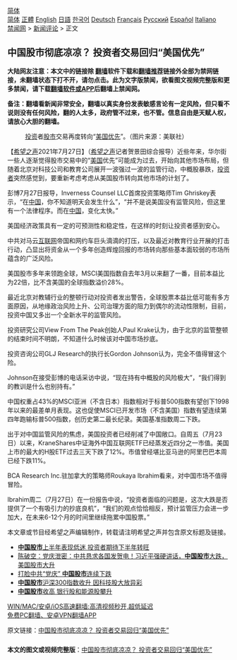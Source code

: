  <!-- 面包屑导航 --> <div class="breadcrumb"><!-- GTranslate: https://gtranslate.io/ -->  <div class="switcher notranslate">  <div class="selected">  <a href="#" onclick="return false;"> 简体</a>  </div>  <div class="option">  <a href="https://www.bannedbook.org" onclick="doGTranslate('zh-CN|zh-CN');jQuery('div.switcher div.selected a').html(jQuery(this).html());return false;" title="简体中文" class="nturl selected"> 简体</a>  <a href="https://www.bannedbook.org/zh-tw/" onclick="doGTranslate('zh-CN|zh-TW');jQuery('div.switcher div.selected a').html(jQuery(this).html());return false;" title="繁體中文" class="nturl"> 正體</a>  <a href="https://www.bannedbook.org/en/" onclick="doGTranslate('zh-CN|en');jQuery('div.switcher div.selected a').html(jQuery(this).html());return false;" title="English" class="nturl"> English</a>  <a href="https://www.bannedbook.org/ja/" onclick="doGTranslate('zh-CN|ja');jQuery('div.switcher div.selected a').html(jQuery(this).html());return false;" title="日本語" class="nturl"> 日語</a>  <a href="https://www.bannedbook.org/ko/" onclick="doGTranslate('zh-CN|ko');jQuery('div.switcher div.selected a').html(jQuery(this).html());return false;" title="한국어" class="nturl"> 한국어</a>  <a href="https://www.bannedbook.org/de/" onclick="doGTranslate('zh-CN|de');jQuery('div.switcher div.selected a').html(jQuery(this).html());return false;" title="Deutsch" class="nturl"> Deutsch</a>  <a href="https://www.bannedbook.org/fr/" onclick="doGTranslate('zh-CN|fr');jQuery('div.switcher div.selected a').html(jQuery(this).html());return false;" title="Français" class="nturl"> Français</a>  <a href="https://www.bannedbook.org/ru/" onclick="doGTranslate('zh-CN|ru');jQuery('div.switcher div.selected a').html(jQuery(this).html());return false;" title="Русский" class="nturl"> Русский</a>  <a href="https://www.bannedbook.org/es/" onclick="doGTranslate('zh-CN|es');jQuery('div.switcher div.selected a').html(jQuery(this).html());return false;" title="Español" class="nturl"> Español</a>  <a href="https://www.bannedbook.org/it/" onclick="doGTranslate('zh-CN|it');jQuery('div.switcher div.selected a').html(jQuery(this).html());return false;" title="Italiano" class="nturl"> Italiano</a>  </div>  </div>      <div class='breadcrumb-sub'><!-- Breadcrumb NavXT 6.3.0 --> <a href="https://www.bannedbook.org/" class="home">禁闻网</a> &gt; <a href="https://www.bannedbook.org/bnews/comments/" class="category">新闻评论</a> &gt; 正文</div></div><h2>中国股市彻底凉凉？ 投资者交易回归“美国优先”</h2> <p class="notice"><b>大陆网友注意：本文中的链接除 <a href="https://github.com/bannedbook/fanqiang" >翻墙</a>软件下载和<a href="https://github.com/killgcd/justmysocks/blob/master/README.md">翻墙推荐</a>链接外全部为禁网链接，未翻墙状态下打不开，请勿点击。此为文字版禁闻，欲看图文视频完整版和更多禁闻，请下载<a href="https://github.com/bannedbook/fanqiang">翻墙软件或APP</a>后翻墙上禁闻网。</p><p>备注：翻墙看新闻非常安全，翻墙以真实身份发表敏感言论有一定风险，但只看不说则没有任何风险，翻的人太多，政府管不过来，也不管。信息自由是天赋人权，请放心大胆的翻墙。</b></p>  <div class="entry"> <figure><figcaption><a href="https://www.bannedbook.org/bnews/tag/%e6%8a%95%e8%b5%84/" class="st_tag internal_tag" rel="tag" title="标签 投资 下的日志">投资</a>者<a href="https://www.bannedbook.org/bnews/tag/%e8%82%a1%e5%b8%82/" class="st_tag internal_tag" rel="tag" title="标签 股市 下的日志">股市</a>交易再度转向“<a href="https://www.bannedbook.org/bnews/tag/%E7%BE%8E%E5%9B%BD%E4%BC%98%E5%85%88/" class="st_tag internal_tag" rel="tag" title="标签 美国优先 下的日志">美国优先</a>”。（图片来源：美联社）</figcaption></figure> <p>【<span class='wp_keywordlink_affiliate'><a href="https://www.soundofhope.org" title="希望之声" target="_blank">希望之声</a></span>2021年7月27日】（<a href="https://www.bannedbook.org/bnews/tag/%e5%b8%8c%e6%9c%9b%e4%b9%8b%e5%a3%b0/" class="st_tag internal_tag" rel="tag" title="标签 希望之声 下的日志">希望之声</a>记者贺景田综合报导）近些年来，华尔街一些人逐渐觉得股市交易中的“<a href="https://www.bannedbook.org/bnews/tag/%e7%be%8e%e5%9b%bd/" class="st_tag internal_tag" rel="tag" title="标签 美国 下的日志">美国</a>优先”可能成为过去，开始向其他市场布局，但随着北京对科技公司和教育公司展开一波强过一波的监管行动，中概股暴跌，<a href="https://www.bannedbook.org/bnews/tag/%e6%8a%95%e8%b5%84%e8%80%85/" class="st_tag internal_tag" rel="tag" title="标签 投资者 下的日志">投资者</a>突然感觉到，要重新考虑考虑从美国股市转向其他市场的计划了。</p> <p>彭博7月27日报导，Inverness Counsel LLC首席投资策略师Tim Ghriskey表示，“在<span class='wp_keywordlink_affiliate'><a href="https://www.bannedbook.org/" title="中国" target="_blank">中国</a></span>，你不知道明天会发生什么”，“并不是说美国没有监管风险，但这里有一个法律程序。而在<a href="https://www.bannedbook.org/bnews/tag/%E4%B8%AD%E5%9B%BD/" class="st_tag internal_tag" rel="tag" title="标签 中国 下的日志">中国</a>，变化太快。”</p> <p>美国经济政策具有一定的可预测性和稳定性，在这样的时刻让投资者感到安心。</p> <p>中共对马云<a href="https://www.bannedbook.org/bnews/tag/%e4%ba%92%e8%81%94%e7%bd%91/" class="st_tag internal_tag" rel="tag" title="标签 互联网 下的日志">互联网</a>帝国和网约车巨头滴滴的打压，以及最近对教育行业开展的打击行动，凸显出将资金从一个多年创造辉煌回报的市场转向那些基本面较弱的市场所蕴含的广泛风险。</p>  <p>美国股市多年来领跑全球，MSCI美国指数自去年3月以来翻了一番，目前本益比为22倍，比不含美国的全球指数溢价28%。</p> <p>最近北京对教辅行业的整顿行动对投资者发出警告，全球股票本益比低可能有多方面原因，从地缘政治风险上升、公司治理方面的阻力到偶尔的流动性限制，目前，投资中国又多出一个全新水平的监管风险。</p> <p>投资研究公司View From The Peak创始人Paul Krake认为，由于北京的监管整顿的结束时间不明朗，不知道什么时候该对中国市场抄底。</p> <p>投资咨询公司GLJ Research的执行长Gordon Johnson认为，完全不值得冒这个险。</p>  <p>Johnson在接受彭博的电话采访中说，“现在持有中概股的风险极大”，“我们得到的教训是什么也别持有。”</p> <p>中国权重占43%的MSCI亚洲（不含日本）指数相对于标普500指数有望创下1998年以来的最差单月表现。这也促使MSCI已开发市场（不含美国）指数有望连续第四年跑输标普500指数，创历史第二最长纪录。美国基准指数周二下跌。</p> <p>出于对中国监管风险的焦虑，美国投资者已经削减了中国敞口。自周五（7月23日）以来，KraneShares中证海外中国互联网ETF已经蒸发近四分之一市值。美国上市的最大的H股ETF过去三天下跌了12%。市值曾经堪比亚马逊的阿里巴巴本周已经下跌11%。</p> <p>BCA Research Inc.驻加拿大的策略师Roukaya Ibrahim看来，对中国市场不值得冒险。</p>  <p>Ibrahim周二（7月27日）在一份报告中说，“投资者面临的问题是，这次大跌是否提供了一个有吸引力的抄底良机”，“我们的观点恰恰相反，预计监管压力会进一步加大，在未来6-12个月的时间里继续拖累中国股票。”</p> <p>本文章或节目经希望之声编辑制作，转载请注明希望之声并包含原文标题及链接。 </p> <ul class='op-related-articles' title='相关阅读'> <li><a href='https://www.bannedbook.org/bnews/baitai/20210706/1581696.html' target='_blank'><b>中国股市</b>上半年表现低迷 投资者期待下半年转旺</a></li> <li><a href='https://www.bannedbook.org/bnews/bannedvideo/20210703/1579527.html' target='_blank'>陈破空：党庆泄密：中共恳求各国发贺电！习近平强硬讲话，<b>中国股市</b>大跌，美国股市大升</a></li> <li><a href='https://www.bannedbook.org/bnews/comments/20210703/1579366.html' target='_blank'>打脸中共“党庆” <b>中国股市</b>连续下跌</a></li> <li><a href='https://www.bannedbook.org/bnews/baitai/20210628/1576179.html' target='_blank'><b>中国股市</b>沪深300指数收升 因科技股大放异彩</a></li> <li><a href='https://www.bannedbook.org/bnews/baitai/20210622/1572106.html' target='_blank'><b>中国股市</b>收高 银行股和能源股攀升</a></li> </ul> <p class="texttj"> <a href="https://github.com/bannedbook/fanqiang/wiki/V2ray%E6%9C%BA%E5%9C%BA" target="_blank">WIN/MAC/安卓/iOS高速翻墙:高清视频秒开,超低延迟</a><br/> <a href="https://github.com/bannedbook/fanqiang/wiki/%E7%A6%81%E9%97%BB%E7%BD%91%E5%AE%89%E5%8D%93%E7%BF%BB%E5%A2%99%E6%96%B0%E9%97%BBAPP" target="_blank">免费PC翻墙、安卓VPN翻墙APP</a></p><p>原文链接：<a class="src_link"  href="https://www.soundofhope.org/post/529796" target="_blank">中国股市彻底凉凉？ 投资者交易回归“美国优先”</a></p> <a name='sharetosocial'></a>  <div style="margin-bottom:5px;padding-bottom:5px;clear:both"> <div id="archive-pix-1" class="banner-ads"> <!-- AuctionX Display platform tag START --> <div id="26318x728x90x621x_ADSLOT2" clicktrack="%%CLICK_URL_ESC%%"></div> <!-- AuctionX Display platform tag END --> </div> <div id="archive-pix-2" class="banner-ads"> <!-- AuctionX Display platform tag START --> <div id="26315x300x250x621x_ADSLOT2" clicktrack="%%CLICK_URL_ESC%%"></div> <!-- AuctionX Display platform tag END --> </div> </div>  <div id="archive-pix-1" class="banner-ads"> <!-- AuctionX Display platform tag START --> <div id="26318x728x90x621x_ADSLOT3" clicktrack="%%CLICK_URL_ESC%%"></div> <!-- AuctionX Display platform tag END --> </div> <div><b>本文的图文或视频完整版</b>：<a href='https://www.bannedbook.org/bnews/comments/20210728/1595436.html'>中国股市彻底凉凉？ 投资者交易回归“美国优先”</a></div>  </div><!--END ENTRY--> 